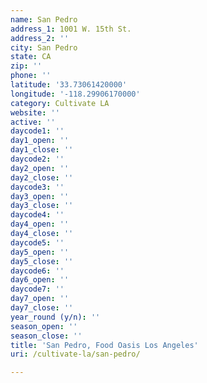```yaml
---
name: San Pedro
address_1: 1001 W. 15th St.
address_2: ''
city: San Pedro
state: CA
zip: ''
phone: ''
latitude: '33.73061420000'
longitude: '-118.29906170000'
category: Cultivate LA
website: ''
active: ''
daycode1: ''
day1_open: ''
day1_close: ''
daycode2: ''
day2_open: ''
day2_close: ''
daycode3: ''
day3_open: ''
day3_close: ''
daycode4: ''
day4_open: ''
day4_close: ''
daycode5: ''
day5_open: ''
day5_close: ''
daycode6: ''
day6_open: ''
daycode7: ''
day7_open: ''
day7_close: ''
year_round (y/n): ''
season_open: ''
season_close: ''
title: 'San Pedro, Food Oasis Los Angeles'
uri: /cultivate-la/san-pedro/

---
```

